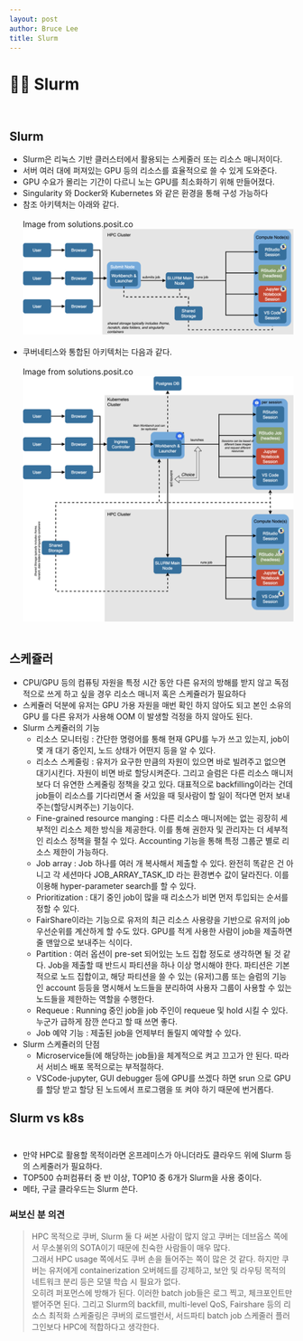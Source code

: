```yaml
---
layout: post
author: Bruce Lee
title: Slurm
---
```


# 👨‍🎓 Slurm<br/><br/>

## Slurm
- Slurm은 리눅스 기반 클러스터에서 활용되는 스케줄러 또는 리소스 매니저이다.
- 서버 여러 대에 퍼져있는 GPU 등의 리소스를 효율적으로 쓸 수 있게 도와준다.
- GPU 수요가 몰리는 기간이 다르니 노는 GPU를 최소화하기 위해 만들어졌다.
- Singularity 와 Docker와 Kubernetes 와 같은 환경을 통해 구성 가능하다 
- 참조 아키텍처는 아래와 같다.
<br/><br/>Image from solutions.posit.co![Untitled](../assets/img/slurm/slurm01.png)<br/><br/>
- 쿠버네티스와 통합된 아키텍처는 다음과 같다.
<br/><br/>Image from solutions.posit.co![Untitled](../assets/img/slurm/slurm02.png)<br/><br/>


## 스케쥴러
- CPU/GPU 등의 컴퓨팅 자원을 특정 시간 동안 다른 유저의 방해를 받지 않고 독점적으로 쓰게 하고 싶을 경우 리소스 매니저 혹은 스케쥴러가 필요하다
- 스케쥴러 덕분에 유저는 GPU 가용 자원을 매번 확인 하지 않아도 되고 본인 소유의 GPU 를 다른 유저가 사용해 OOM 이 발생할 걱정을 하지 않아도 된다.
- Slurm 스케쥴러의 기능
  - 리소스 모니터링 : 간단한 명령어를 통해 현재 GPU를 누가 쓰고 있는지, job이 몇 개 대기 중인지, 노드 상태가 어떤지 등을 알 수 있다.
  - 리소스 스케줄링 : 유저가 요구한 만큼의 자원이 있으면 바로 빌려주고 없으면 대기시킨다. 자원이 비면 바로 할당시켜준다. 그리고 슬럼은 다른 리소스 매니저보다 더 유연한 스케줄링 정책을 갖고 있다. 대표적으로 backfilling이라는 건데 job들이 리소스를 기다리면서 줄 서있을 때 뒷사람이 할 일이 적다면 먼저 보내주는(할당시켜주는) 기능이다.
  - Fine-grained resource manging : 다른 리소스 매니저에는 없는 굉장히 세부적인 리소스 제한 방식을 제공한다. 이를 통해 권한자 및 관리자는 더 세부적인 리소스 정책을 펼칠 수 있다. Accounting 기능을 통해 특정 그룹군 별로 리소스 제한이 가능하다.
  - Job array : Job 하나를 여러 개 복사해서 제출할 수 있다. 완전히 똑같은 건 아니고 각 세션마다 JOB_ARRAY_TASK_ID 라는 환경변수 값이 달라진다. 이를 이용해 hyper-parameter search를 할 수 있다.
  - Prioritization : 대기 중인 job이 많을 때 리소스가 비면 먼저 투입되는 순서를 정할 수 있다.
  - FairShare이라는 기능으로 유저의 최근 리소스 사용량을 기반으로 유저의 job 우선순위를 계산하게 할 수도 있다. GPU를 적게 사용한 사람이 job을 제출하면 줄 맨앞으로 보내주는 식이다.
  - Partition : 여러 옵션이 pre-set 되어있는 노드 집합 정도로 생각하면 될 것 같다. Job을 제출할 때 반드시 파티션을 하나 이상 명시해야 한다. 파티션은 기본적으로 노드 집합이고, 해당 파티션을 쓸 수 있는 (유저)그룹 또는 슬럼의 기능인 account 등등을 명시해서 노드들을 분리하여 사용자 그룹이 사용할 수 있는 노드들을 제한하는 역할을 수행한다.
  - Requeue : Running 중인 job을 job 주인이 requeue 및 hold 시킬 수 있다. 누군가 급하게 잠깐 쓴다고 할 때 쓰면 좋다.
  - Job 예약 기능 : 제출된 job을 언제부터 돌릴지 예약할 수 있다.
- Slurm 스케쥴러의 단점
  - Microservice들(에 해당하는 job들)을 체계적으로 켜고 끄고가 안 된다. 따라서 서비스 배포 목적으로는 부적절하다.
  - VSCode-jupyter, GUI debugger 등에 GPU를 쓰겠다 하면 srun 으로 GPU를 할당 받고 할당 된 노드에서 프로그램을 또 켜야 하기 때문에 번거롭다.

## Slurm vs k8s<br/><br/>
- 만약 HPC로 활용할 목적이라면 온프레미스가 아니더라도 클라우드 위에 Slurm 등의 스케줄러가 필요하다.
- TOP500 슈퍼컴퓨터 중 반 이상, TOP10 중 6개가 Slurm을 사용 중이다.
- 메타, 구글 클라우드는 Slurm 쓴다.

### 써보신 분 의견
> HPC 목적으로 쿠버, Slurm 둘 다 써본 사람이 많지 않고 쿠버는 데브옵스 쪽에서 무소불위의 SOTA이기 때문에 친숙한 사람들이 매우 많다.<br/>
> 그래서 HPC usage 쪽에서도 쿠버 손을 들어주는 쪽이 많은 것 같다. 하지만 쿠버는 유저에게 containerization 오버헤드를 강제하고, 보안 및 라우팅 목적의 네트워크 분리 등은 모델 학습 시 필요가 없다.<br/>
> 오히려 퍼포먼스에 방해가 된다. 이러한 batch job들은 로그 찍고, 체크포인트만 뱉어주면 된다. 그리고 Slurm의 backfill, multi-level QoS, Fairshare 등의 리소스 최적화 스케줄링은 쿠버의 로드밸런서, 서드파티 batch job 스케줄러 플러그인보다 HPC에 적합하다고 생각한다.